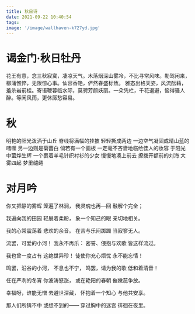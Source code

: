 ```yaml
---
title: 秋日诗
date: 2021-09-22 10:40:54
tags:
image: '/image/wallhaven-k727yd.jpg'
---
```


# 谒金门·秋日牡丹
花王有意，念三秋寂寞，凄凉天气。木落烟深山雾冷，不比寻常风味。勒驾闲来，柳蒲憔悴，无限惊心事。仙容香艳，俨然春盛标致。
雅态出格天姿，风流酝藉，羞杀岩前桂。寄语鞭蓉临水际，莫骋芳颜妖丽。一朵凭栏，千花退避，恼得骚人醉。等闲风雨，更休孱愁容易。

# 秋
明艳的阳光泼洒于山丘
脊线将满幅的挂披 轻轻撕成两边
一边空气凝固成晴山蓝的啫喱
另一边则是菊蕾白
倘若有一个画板 
一定毫不吝啬地临绘佳人的妆容
于阳光中萤烨生辉
一个裹着羊毛针织衬衫的少女
慢慢地凑上前去
撩拨开额前的刘海
大雾四起
梦里缱绻

# 对月吟
你又把静的雾辉
笼遍了林涧，
我灵魂也再—回
融解个完全；

我遍向我的田园
轻展着柔盼，
象一个知己的眼
亲切地相关。

我的心常震荡着
悲欢的余音。
在苦与乐间踯躅
当寂寥无人。

流罢，可爱的小河！
我永不再乐：
密誓、偎抱与欢歌
皆这样流过。

我也曾一度占有
这绝世异珍！
徒使你充心烦忧
永不能忘情！

鸣罢，沿谷的小河，
不息也不宁，
鸣罢，请为我的歌
低和着清音！

任在严冽的冬宵
你波涛怒涨，
或在艳阳的春朝
催嫩蕊争放。

幸福呀，谁能无憎
去避世深藏，
怀抱着一个知心
与他共安享。

那人们所猜不中
或想不到的——
穿过胸中的迷宫
徘徊在夜里。